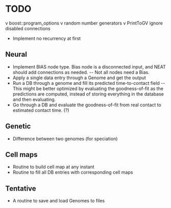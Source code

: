 TODO
====

v boost::program_options
v random number generators
v PrintToGV ignore disabled connections
- Implement no recurrency at first

Neural
------
- Implement BIAS node type. Bias node is a disconnected input, and NEAT should add connections as needed.
-- Not all nodes need a Bias. 
- Apply a single data entry through a Genome and get the output
- Run a DB through a genome and fill its predicted time-to-contact field
-- This might be better optimized by evaluating the goodness-of-fit as the predictions are computed,
   instead of storing everything in the database and then evaluating.
- Go through a DB and evaluate the goodness-of-fit from real contact to estimated contact time. (?)

Genetic
-------
- Difference between two genomes (for speciation)

Cell maps
---------
- Routine to build cell map at any instant
- Routine to fill all DB entries with corresponding cell maps

Tentative
---------
- A routine to save and load Genomes to files